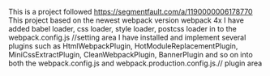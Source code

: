 This is a project followed https://segmentfault.com/a/1190000006178770
This project based on the newest webpack version webpack 4x 
I have added babel loader, css loader, style loader, postcss loader in to the webpack.config.js //setting area
I have installed and implement several plugins such as HtmlWebpackPlugin, HotModuleReplacementPlugin, MiniCssExtractPlugin, 
CleanWebpackPlugin, BannerPlugin and so on into both the webpack.config.js and webpack.production.config.js.// plugin area
